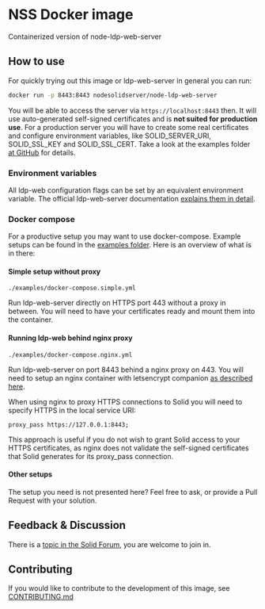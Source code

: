 # NSS Docker image

Containerized version of node-ldp-web-server

## How to use

For quickly trying out this image or ldp-web-server in general you can run:
```bash
docker run -p 8443:8443 nodesolidserver/node-ldp-web-server
```

You will be able to access the server via `https://localhost:8443` then. It will use auto-generated self-signed certificates and is **not suited for production use**. For a production server you will have to create some real certificates and configure environment variables, like SOLID_SERVER_URI, SOLID_SSL_KEY and SOLID_SSL_CERT. Take a look at the examples folder [at GitHub](https://github.com/angelo-v/docker-solid-server/tree/master/examples) for details.

### Environment variables

All ldp-web configuration flags can be set by an equivalent environment variable.
The official ldp-web-server documentation
[explains them in detail](https://github.com/solid/node-solid-server#extra-flags-expert).

### Docker compose

For a productive setup you may want to use docker-compose. Example setups can be found
in the [examples folder](https://github.com/angelo-v/docker-solid-server/tree/master/examples). Here is an overview of what is in there:

#### Simple setup without proxy

`./examples/docker-compose.simple.yml`

Run ldp-web-server directly on HTTPS port 443 without a proxy in between.
You will need to have your certificates ready and mount them into the container.

#### Running ldp-web behind nginx proxy

`./examples/docker-compose.nginx.yml`

Run ldp-web-server on port 8443 behind a nginx proxy on 443. You will need to setup an nginx container with letsencrypt companion [as described here](https://github.com/JrCs/docker-letsencrypt-nginx-proxy-companion).

When using nginx to proxy HTTPS connections to Solid you will need to specify HTTPS in the local service URI:

`proxy_pass https://127.0.0.1:8443;`

This approach is useful if you do not wish to grant Solid access to your HTTPS certificates, as nginx does not validate
the self-signed certificates that Solid generates for its proxy_pass connection.

#### Other setups

The setup you need is not presented here? Feel free to ask, or provide a Pull Request
with your solution.

## Feedback & Discussion

There is a [topic in the Solid Forum](https://forum.solidproject.org/t/official-solid-docker-image/748/5),
you are welcome to join in.

## Contributing

If you would like to contribute to the development of this image,
see [CONTRIBUTING.md](./CONTRIBUTING.md)
